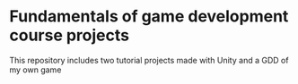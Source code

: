 # Fundamentals of game development course projects

This repository includes two tutorial projects made with Unity and a GDD of my own game